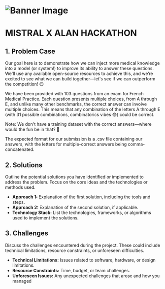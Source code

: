 # ![Banner Image]([https://example.com/your-image-url.jpg](https://www.notion.so/image/https%3A%2F%2Fprod-files-secure.s3.us-west-2.amazonaws.com%2F63254842-c15b-4a7b-8720-08f7d1ca9539%2Fc05fb041-e063-4324-b0df-0d6bcbc2f6f0%2Ffrancesco.capuano_2024-09-13_19_11_43_alanmarmot_participating_i_(1).png?table=block&id=11c3cc80-edfd-8165-b793-da38d86d78d3&spaceId=63254842-c15b-4a7b-8720-08f7d1ca9539&width=2000&userId=90a4014d-78a2-4354-9d85-267ac7aded88&cache=v2))

# MISTRAL X ALAN HACKATHON

## 1. Problem Case
Our goal here is to demonstrate how we can inject more medical knowledge into a model (or system!) to improve its ability to answer these questions. We'll use any available open-source resources to achieve this, and we’re excited to see what we can build together—let's see if we can outperform the competition! 😉

We have been provided with 103 questions from an exam for French Medical Practice. Each question presents multiple choices, from A through E, and unlike many other benchmarks, the correct answer can involve multiple choices. This means that any combination of the letters A through E (with 31 possible combinations, combinatorics vibes 😎) could be correct.

Note: We don't have a training dataset with the correct answers—where would the fun be in that? :saluting_face:

The expected format for our submission is a .csv file containing our answers, with the letters for multiple-correct answers being comma-concatenated.

## 2. Solutions
Outline the potential solutions you have identified or implemented to address the problem. Focus on the core ideas and the technologies or methods used.

- **Approach 1:** Explanation of the first solution, including the tools and steps.
- **Approach 2:** Explanation of the second solution, if applicable.
- **Technology Stack:** List the technologies, frameworks, or algorithms used to implement the solutions.

## 3. Challenges
Discuss the challenges encountered during the project. These could include technical limitations, resource constraints, or unforeseen difficulties.

- **Technical Limitations:** Issues related to software, hardware, or design limitations.
- **Resource Constraints:** Time, budget, or team challenges.
- **Unforeseen Issues:** Any unexpected challenges that arose and how you managed
